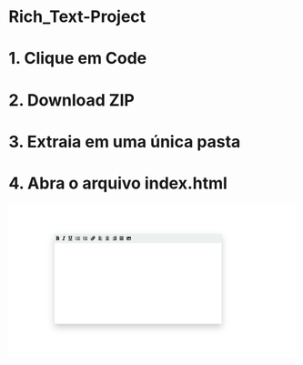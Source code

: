 # Rich_Text-Project

<h1>1. Clique em Code</h1>
<h1>2. Download ZIP</h1>
<h1>3. Extraia em uma única pasta</h1>
<h1>4. Abra o arquivo <strong>index.html</strong></h1>

![Alt text](https://github.com/vinicius4006/Rich_Text-Project/blob/main/rich.PNG "Rich Text")
